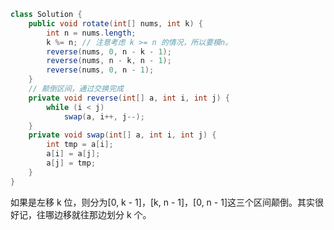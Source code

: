 ``` java
class Solution {
    public void rotate(int[] nums, int k) {
        int n = nums.length;
        k %= n;	// 注意考虑 k >= n 的情况，所以要模n。
        reverse(nums, 0, n - k - 1);
        reverse(nums, n - k, n - 1);
        reverse(nums, 0, n - 1);
    }
    // 颠倒区间，通过交换完成
    private void reverse(int[] a, int i, int j) {
        while (i < j)
            swap(a, i++, j--);
    }
    private void swap(int[] a, int i, int j) {
        int tmp = a[i];
        a[i] = a[j];
        a[j] = tmp;
    }
}
```

如果是左移 k 位，则分为[0, k - 1]，[k, n - 1]，[0, n - 1]这三个区间颠倒。其实很好记，往哪边移就往那边划分 k 个。